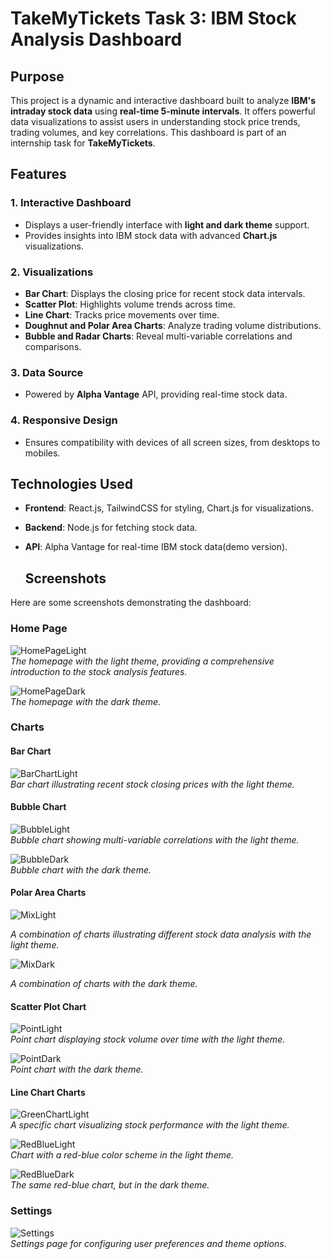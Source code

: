 # **TakeMyTickets Task 3: IBM Stock Analysis Dashboard**

## **Purpose**
This project is a dynamic and interactive dashboard built to analyze **IBM's intraday stock data** using **real-time 5-minute intervals**. It offers powerful data visualizations to assist users in understanding stock price trends, trading volumes, and key correlations. This dashboard is part of an internship task for **TakeMyTickets**.

## **Features**
### **1. Interactive Dashboard**
- Displays a user-friendly interface with **light and dark theme** support.
- Provides insights into IBM stock data with advanced **Chart.js** visualizations.

### **2. Visualizations**
- **Bar Chart**: Displays the closing price for recent stock data intervals.
- **Scatter Plot**: Highlights volume trends across time.
- **Line Chart**: Tracks price movements over time.
- **Doughnut and Polar Area Charts**: Analyze trading volume distributions.
- **Bubble and Radar Charts**: Reveal multi-variable correlations and comparisons.

### **3. Data Source**
- Powered by **Alpha Vantage** API, providing real-time stock data.

### **4. Responsive Design**
- Ensures compatibility with devices of all screen sizes, from desktops to mobiles.

## **Technologies Used**
- **Frontend**: React.js, TailwindCSS for styling, Chart.js for visualizations.
- **Backend**: Node.js for fetching stock data.
- **API**: Alpha Vantage for real-time IBM stock data(demo version).

  ## **Screenshots**
Here are some screenshots demonstrating the dashboard:

### **Home Page**
![HomePageLight](task3/HomePageLight.png)  
*The homepage with the light theme, providing a comprehensive introduction to the stock analysis features.*

![HomePageDark](task3/HomePageDark.png)  
*The homepage with the dark theme.*

### **Charts**
#### **Bar Chart**
![BarChartLight](task3/BarChartLight.png)  
*Bar chart illustrating recent stock closing prices with the light theme.*

#### **Bubble Chart**
![BubbleLight](task3/BubbleLight.png)  
*Bubble chart showing multi-variable correlations with the light theme.*

![BubbleDark](task3/BubbleDark.png)  
*Bubble chart with the dark theme.*

#### **Polar Area Charts**
![MixLight](task3/MixLight.png) 


*A combination of charts illustrating different stock data analysis with the light theme.*

![MixDark](task3/MixDark.png)  

*A combination of charts with the dark theme.*

#### **Scatter Plot Chart**
![PointLight](task3/PointLight.png)  
*Point chart displaying stock volume over time with the light theme.*

![PointDark](task3/PointDark.png)  
*Point chart with the dark theme.*

#### **Line Chart Charts**
![GreenChartLight](task3/GreenChartLight.png)  
*A specific chart visualizing stock performance with the light theme.*

![RedBlueLight](task3/RedBlueLight.png)  
*Chart with a red-blue color scheme in the light theme.*

![RedBlueDark](task3/RedBlueDark.png)  
*The same red-blue chart, but in the dark theme.*

### **Settings**
![Settings](task3/Settings.png)  
*Settings page for configuring user preferences and theme options.*

